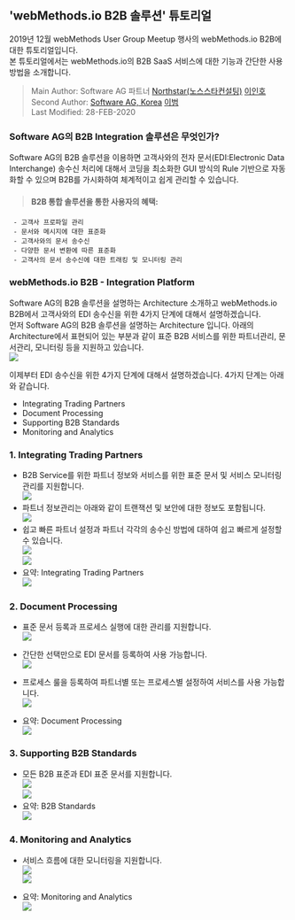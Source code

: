   ## 'webMethods.io B2B 솔루션' 튜토리얼 
  2019년 12월 webMethods User Group Meetup 행사의 webMethods.io B2B에 대한 튜토리얼입니다.  
  본 튜토리얼에서는 webMethods.io의 B2B SaaS 서비스에 대한 기능과 간단한 사용 방법을 소개합니다.   
  
  > Main   Author: Software AG 파트너 [Northstar(노스스타컨설팅)](http://www.northstar.co.kr/) [이인호](mailto:inhovb@northstar.co.kr)  
  > Second Author: [Software AG, Korea](https://www.softwareag.com/kr/) [이범](https://github.com/billybeom)  
  > Last Modified: 28-FEB-2020  
  
  
  ### Software AG의 B2B Integration 솔루션은 무엇인가?
  Software AG의 B2B 솔루션을 이용하면 고객사와의 전자 문서(EDI:Electronic Data Interchange) 송수신 처리에 대해서 코딩을 최소화한 GUI 방식의 Rule 기반으로 자동화할 수 있으며 B2B를 가시화하여 체계적이고 쉽게 관리할 수 있습니다.  
  
  > #### B2B 통합 솔루션을 통한 사용자의 혜택:
     - 고객사 프로파일 관리
     - 문서와 메시지에 대한 표준화
     - 고객사와의 문서 송수신
     - 다양한 문서 변환에 따른 표준화
     - 고객사의 문서 송수신에 대한 트래킹 및 모니터링 관리  
  
  ### webMethods.io B2B - Integration Platform
  Software AG의 B2B 솔루션을 설명하는 Architecture 소개하고 webMethods.io B2B에서 고객사와의 EDI 송수신을 위한 4가지 단계에 대해서 설명하겠습니다.   
  먼저 Software AG의 B2B 솔루션을 설명하는 Architecture 입니다. 아래의 Architecture에서 표현되어 있는 부분과 같이 표준 B2B 서비스를 위한 파트너관리, 문서관리, 모니터링 등을 지원하고 있습니다.  
  ![](./images/01.b2b_architecture.jpg)  
  
  이제부터 EDI 송수신을 위한 4가지 단계에 대해서 설명하겠습니다. 4가지 단계는 아래와 같습니다.  
  * Integrating Trading Partners
  * Document Processing
  * Supporting B2B Standards
  * Monitoring and Analytics

  ### 1. Integrating Trading Partners
  - B2B Service를 위한 파트너 정보와 서비스를 위한 표준 문서 및 서비스 모니터링 관리를 지원합니다.  
  ![](./images/01.b2b_tpa_01.JPG)  
  - 파트너 정보관리는 아래와 같이 트랜잭션 및 보안에 대한 정보도 포함됩니다.  
  ![](./images/01.b2b_tpa_02.JPG)  
  - 쉽고 빠른 파트너 설정과 파트너 각각의 송수신 방법에 대하여 쉽고 빠르게 설정할 수 있습니다.  
  ![](./images/01.b2b_tpa_03.JPG)  
  ![](./images/01.b2b_tpa_04.JPG)  
  - 요약: Integrating Trading Partners  
  ![](./images/01.b2b_tpa_05.JPG)  
  
  ### 2. Document Processing
 
  - 표준 문서 등록과 프로세스 실행에 대한 관리를 지원합니다.  
  ![](./images/01.b2b_dp_01.JPG)  

  - 간단한 선택만으로 EDI 문서를 등록하여 사용 가능합니다.  
  ![](./images/01.b2b_dp_02.JPG)  

  - 프로세스 룰을 등록하여 파트너별 또는 프로세스별 설정하여 서비스를 사용 가능합니다.  
  ![](./images/01.b2b_dp_03.JPG)  

  - 요약: Document Processing  
  ![](./images/01.b2b_dp_04.JPG)  

  ### 3. Supporting B2B Standards
  
  - 모든 B2B 표준과 EDI 표준 문서를 지원합니다.  
  ![](./images/01.b2b_support_01.JPG)  
  ![](./images/01.b2b_support_02.JPG)  
  - 요약: B2B Standards  
  ![](./images/01.b2b_support_03.JPG)  

  ### 4. Monitoring and Analytics
  
  - 서비스 흐름에 대한 모니터링을 지원합니다.  
  ![](./images/01.b2b_ma_01.JPG)  
  ![](./images/01.b2b_ma_02.JPG)  

  - 요약: Monitoring and Analytics  
  ![](./images/01.b2b_ma_03.JPG)  
  
  
